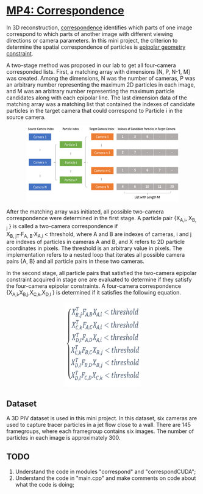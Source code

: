 # [MP4: Correspondence](https://yuzhao0215.github.io/VPTV.github.io/)
In 3D reconstruction, [correspondence](https://en.wikipedia.org/wiki/Correspondence_problem) identifies which parts of one image correspond to which parts of another 
image with different viewing directions or camera parameters. 
In this mini project, the criterion to determine the spatial correspondence of particles is [epipolar geometry constraint](https://en.wikipedia.org/wiki/Epipolar_geometry). 

A two-stage method was proposed in our lab to get all four-camera corresponded lists. 
First, a matching array with dimensions [N, P, N-1, M] was created. 
Among the dimensions, N was the number of cameras, 
P was an arbitrary number representing the maximum 2D particles in each image, 
and M was an arbitrary number representing the maximum particle candidates along with each epipolar line. 
The last dimension data of the matching array was a matching list that contained the indexes of 
candidate particles in the target camera that could correspond to Particle i in the source camera.

<p align="center">  
<img width="400" height="200" src="../../images/mp4/correspondence_array.png">  
</p>

After the matching array was initiated, all possible two-camera correspondence were determined in the first stage. 
A particle pair {X<sub>A,i</sub>, X<sub>B, j</sub> } is called a two-camera correspondence if  
X<sub>B, j</sub><sub>T</sub>∙F<sub>A, B</sub>∙X<sub>A,i</sub> < threshold, 
where A and B are indexes of cameras, i and j are indexes of particles in cameras A and B, and X refers to 
2D particle coordinates in pixels. The threshold is an arbitrary value in pixels. 
The implementation refers to a nested loop that iterates all possible camera pairs {A, B} and all particle 
pairs in these two cameras. 

In the second stage, all particle pairs that satisfied the two-camera epipolar constraint acquired in stage one 
are evaluated to determine if they satisfy the four-camera epipolar constraints. 
A four-camera correspondence {X<sub>A,i</sub>,X<sub>B,j</sub>,X<sub>C,k</sub>,X<sub>D,l</sub> } is determined if it satisfies the following equation.

<p align="center">  
<img width="200" height="220" src="../../images/mp4/equation.PNG">  
</p>

## Dataset
A 3D PIV dataset is used in this mini project. In this dataset, six cameras are used to capture tracer particles 
in a jet flow close to a wall. There are 145 framegroups, where each framegroup contains six images. 
The number of particles in each image is approximately 300.

## TODO
1. Understand the code in modules "correspond" and "correspondCUDA";
2. Understand the code in "main.cpp" and make comments on code about what the code is doing;